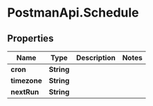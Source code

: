# PostmanApi.Schedule

## Properties

Name | Type | Description | Notes
------------ | ------------- | ------------- | -------------
**cron** | **String** |  | 
**timezone** | **String** |  | 
**nextRun** | **String** |  | 


